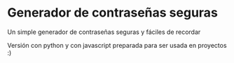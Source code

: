 # Generador de contraseñas seguras

Un simple generador de contraseñas seguras y fáciles de recordar

Versión con python y con javascript preparada para ser usada en proyectos :)
